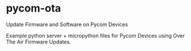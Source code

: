 # pycom-ota
Update Firmware and Software on Pycom Devices

Example python server + micropython files for Pycom Devices using Over The Air Firmware Updates.